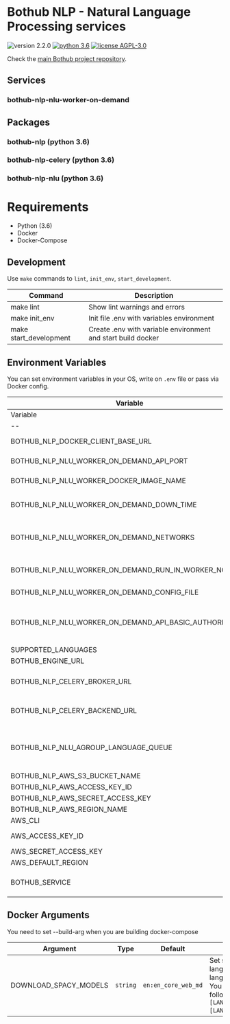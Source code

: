 # Bothub NLP - Natural Language Processing services

![version 2.2.0](https://img.shields.io/badge/version-2.2.0-blue.svg) [![python 3.6](https://img.shields.io/badge/python-3.6-green.svg)](https://docs.python.org/3.6/whatsnew/changelog.html) [![license AGPL-3.0](https://img.shields.io/badge/license-AGPL--3.0-red.svg)](https://github.com/udomobi/bothub-nlp/blob/master/LICENSE)

Check the [main Bothub project repository](https://github.com/Ilhasoft/bothub).


## Services

### bothub-nlp-nlu-worker-on-demand

## Packages

### bothub-nlp (python 3.6)

### bothub-nlp-celery (python 3.6)

### bothub-nlp-nlu (python 3.6)


# Requirements

* Python (3.6)
* Docker
* Docker-Compose

## Development

Use ```make``` commands to ```lint```, ```init_env```, ```start_development```.

| Command | Description |
|--|--|
| make lint | Show lint warnings and errors
| make init_env | Init file .env with variables environment
| make start_development | Create .env with variable environment and start build docker


## Environment Variables

You can set environment variables in your OS, write on ```.env``` file or pass via Docker config.

| Variable | Type | Default | Description |
|--|--|--|--|
| Variable | Type | Default | Description |
|--|--|--|--|
| BOTHUB_NLP_DOCKER_CLIENT_BASE_URL | `string` | `unix://var/run/docker.sock` | Docker Client Rest API URL. |
| BOTHUB_NLP_NLU_WORKER_ON_DEMAND_API_PORT | `int` | `2658` | Port to server API webservice. |
| BOTHUB_NLP_NLU_WORKER_DOCKER_IMAGE_NAME | `string` | `ilha/bothub-nlp-nlu-worker` | Bothub NLP NLU Worker Docker image. |
| BOTHUB_NLP_NLU_WORKER_ON_DEMAND_DOWN_TIME | `int` | `10` | Down worker after x minutes without interaction. |
| BOTHUB_NLP_NLU_WORKER_ON_DEMAND_NETWORKS | List separated by common. | `bothub-nlp` | Networks to assign in new worker service. |
| BOTHUB_NLP_NLU_WORKER_ON_DEMAND_RUN_IN_WORKER_NODE | `boolean` | `False` | Run service just in Workers Nodes in Docker Swarm cluster. |
| BOTHUB_NLP_NLU_WORKER_ON_DEMAND_CONFIG_FILE | `string` | `bothub-nlp-nlu-worker-on-demand.cfg` | |
| BOTHUB_NLP_NLU_WORKER_ON_DEMAND_API_BASIC_AUTHORIZATION | `string` | `None` | Fill `api_basic_authorization` kwarg in [CeleryWorkerOnDemand](https://github.com/Ilhasoft/celery-worker-on-demand#class-celeryworkerondemand) constructor |
| SUPPORTED_LANGUAGES | `str` | `en|pt` | Set supported languages. Separe languages using |. You can set location follow the format: [LANGUAGE_CODE]:[LANGUAGE_LOCATION]. |
| BOTHUB_ENGINE_URL | `str` | `https://api.bothub.it` | Web service url |
| BOTHUB_NLP_CELERY_BROKER_URL | `str` | `redis://localhost:6379/0	` | `Celery Broker URL, check usage instructions in Celery Docs` |
| BOTHUB_NLP_CELERY_BACKEND_URL | `str` | `BOTHUB_NLP_CELERY_BROKER_URL` value | Celery Backend URL, check usage instructions in [Celery Docs](http://docs.celeryproject.org/en/latest/index.html) |
| BOTHUB_NLP_NLU_AGROUP_LANGUAGE_QUEUE | `boolean` | `True` | Agroup tasks by language in celery queue, if `True` there will be only one queue per language. |
| BOTHUB_NLP_AWS_S3_BUCKET_NAME | `str` |  |  |
| BOTHUB_NLP_AWS_ACCESS_KEY_ID | `str` |  |  |
| BOTHUB_NLP_AWS_SECRET_ACCESS_KEY | `str` |  |  |
| BOTHUB_NLP_AWS_REGION_NAME | `str` |  |  |
| AWS_CLI | `boolean` | `True` | Enable install AWS CLI |
| AWS_ACCESS_KEY_ID | `str` | `None` | Key AWS ACCESS KEY ID |
| AWS_SECRET_ACCESS_KEY | `str` | `None` | Key AWS SECRET KEY |
| AWS_DEFAULT_REGION | `str` | `None` | DEFAULT REGION AWS |
| BOTHUB_SERVICE | `str` | `docker` | Choose `kubernetes` or `docker` to boot on demand |

## Docker Arguments

You need to set --build-arg when you are building docker-compose

| Argument | Type | Default | Description |
|--|--|--|--|
| DOWNLOAD_SPACY_MODELS | ```string```|  ```en:en_core_web_md``` | Set supported languages. Separe languages using ```\|```. You can set location follow the format: ```[LANGUAGE_CODE]:[LANGUAGE_LOCATION]```.

